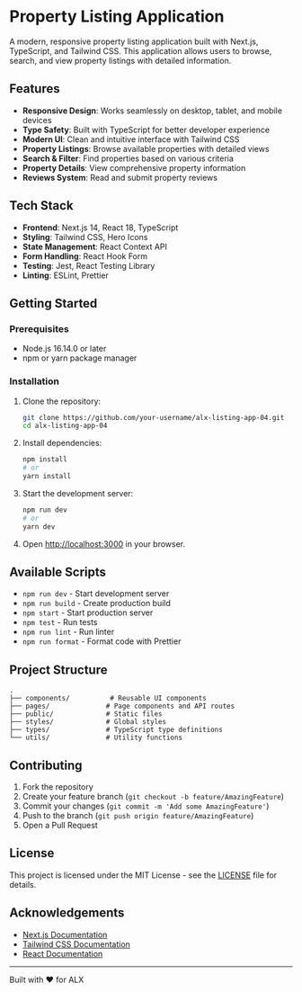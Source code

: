 # Property Listing Application

A modern, responsive property listing application built with Next.js, TypeScript, and Tailwind CSS. This application allows users to browse, search, and view property listings with detailed information.

## Features

- **Responsive Design**: Works seamlessly on desktop, tablet, and mobile devices
- **Type Safety**: Built with TypeScript for better developer experience
- **Modern UI**: Clean and intuitive interface with Tailwind CSS
- **Property Listings**: Browse available properties with detailed views
- **Search & Filter**: Find properties based on various criteria
- **Property Details**: View comprehensive property information
- **Reviews System**: Read and submit property reviews

## Tech Stack

- **Frontend**: Next.js 14, React 18, TypeScript
- **Styling**: Tailwind CSS, Hero Icons
- **State Management**: React Context API
- **Form Handling**: React Hook Form
- **Testing**: Jest, React Testing Library
- **Linting**: ESLint, Prettier

## Getting Started

### Prerequisites

- Node.js 16.14.0 or later
- npm or yarn package manager

### Installation

1. Clone the repository:
   ```bash
   git clone https://github.com/your-username/alx-listing-app-04.git
   cd alx-listing-app-04
   ```

2. Install dependencies:
   ```bash
   npm install
   # or
   yarn install
   ```

3. Start the development server:
   ```bash
   npm run dev
   # or
   yarn dev
   ```

4. Open [http://localhost:3000](http://localhost:3000) in your browser.

## Available Scripts

- `npm run dev` - Start development server
- `npm run build` - Create production build
- `npm start` - Start production server
- `npm test` - Run tests
- `npm run lint` - Run linter
- `npm run format` - Format code with Prettier

## Project Structure

```
.
├── components/          # Reusable UI components
├── pages/              # Page components and API routes
├── public/             # Static files
├── styles/             # Global styles
├── types/              # TypeScript type definitions
└── utils/              # Utility functions
```

## Contributing

1. Fork the repository
2. Create your feature branch (`git checkout -b feature/AmazingFeature`)
3. Commit your changes (`git commit -m 'Add some AmazingFeature'`)
4. Push to the branch (`git push origin feature/AmazingFeature`)
5. Open a Pull Request

## License

This project is licensed under the MIT License - see the [LICENSE](LICENSE) file for details.

## Acknowledgements

- [Next.js Documentation](https://nextjs.org/docs)
- [Tailwind CSS Documentation](https://tailwindcss.com/docs)
- [React Documentation](https://reactjs.org/)

---

Built with ❤️ for ALX